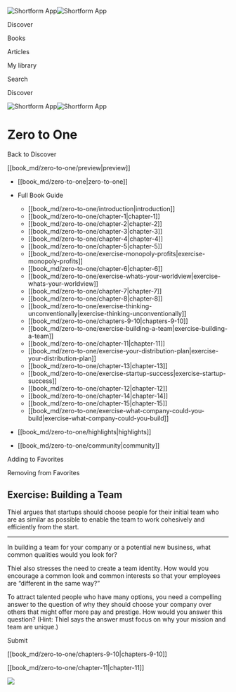 ![Shortform App](/img/logo.36a2399e.svg)![Shortform App](/img/logo-dark.70c1b072.svg)

Discover

Books

Articles

My library

Search

Discover

![Shortform App](/img/logo.36a2399e.svg)![Shortform App](/img/logo-dark.70c1b072.svg)

# Zero to One

Back to Discover

[[book_md/zero-to-one/preview|preview]]

  * [[book_md/zero-to-one|zero-to-one]]
  * Full Book Guide

    * [[book_md/zero-to-one/introduction|introduction]]
    * [[book_md/zero-to-one/chapter-1|chapter-1]]
    * [[book_md/zero-to-one/chapter-2|chapter-2]]
    * [[book_md/zero-to-one/chapter-3|chapter-3]]
    * [[book_md/zero-to-one/chapter-4|chapter-4]]
    * [[book_md/zero-to-one/chapter-5|chapter-5]]
    * [[book_md/zero-to-one/exercise-monopoly-profits|exercise-monopoly-profits]]
    * [[book_md/zero-to-one/chapter-6|chapter-6]]
    * [[book_md/zero-to-one/exercise-whats-your-worldview|exercise-whats-your-worldview]]
    * [[book_md/zero-to-one/chapter-7|chapter-7]]
    * [[book_md/zero-to-one/chapter-8|chapter-8]]
    * [[book_md/zero-to-one/exercise-thinking-unconventionally|exercise-thinking-unconventionally]]
    * [[book_md/zero-to-one/chapters-9-10|chapters-9-10]]
    * [[book_md/zero-to-one/exercise-building-a-team|exercise-building-a-team]]
    * [[book_md/zero-to-one/chapter-11|chapter-11]]
    * [[book_md/zero-to-one/exercise-your-distribution-plan|exercise-your-distribution-plan]]
    * [[book_md/zero-to-one/chapter-13|chapter-13]]
    * [[book_md/zero-to-one/exercise-startup-success|exercise-startup-success]]
    * [[book_md/zero-to-one/chapter-12|chapter-12]]
    * [[book_md/zero-to-one/chapter-14|chapter-14]]
    * [[book_md/zero-to-one/chapter-15|chapter-15]]
    * [[book_md/zero-to-one/exercise-what-company-could-you-build|exercise-what-company-could-you-build]]
  * [[book_md/zero-to-one/highlights|highlights]]
  * [[book_md/zero-to-one/community|community]]



Adding to Favorites 

Removing from Favorites 

## Exercise: Building a Team

Thiel argues that startups should choose people for their initial team who are as similar as possible to enable the team to work cohesively and efficiently from the start.

* * *

In building a team for your company or a potential new business, what common qualities would you look for?

Thiel also stresses the need to create a team identity. How would you encourage a common look and common interests so that your employees are “different in the same way?”

To attract talented people who have many options, you need a compelling answer to the question of why they should choose your company over others that might offer more pay and prestige. How would you answer this question? (Hint: Thiel says the answer must focus on why your mission and team are unique.)

Submit 

[[book_md/zero-to-one/chapters-9-10|chapters-9-10]]

[[book_md/zero-to-one/chapter-11|chapter-11]]

![](https://bat.bing.com/action/0?ti=56018282&Ver=2&mid=ed143cc3-e144-4f83-add9-7afc69f8bbf2&sid=72e6e650642c11eeb2dd2161d176fe8d&vid=72e70890642c11eeb72d79fe7b6df2c6&vids=0&msclkid=N&pi=0&lg=en-US&sw=800&sh=600&sc=24&nwd=1&tl=Shortform%20%7C%20Book&p=https%3A%2F%2Fwww.shortform.com%2Fapp%2Fbook%2Fzero-to-one%2Fexercise-building-a-team&r=&lt=1360&evt=pageLoad&sv=1&rn=690365)
